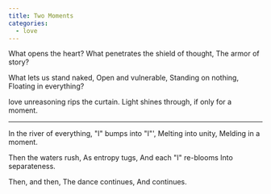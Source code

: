 ```yaml
---
title: Two Moments
categories:
  - love
---
```


What opens the heart?
What penetrates the shield of thought,
The armor of story?

What lets us stand naked,
Open and vulnerable,
Standing on nothing,
Floating in everything?

love unreasoning rips the curtain.
Light shines through, if only for a moment.

---

In the river of everything,
"I" bumps into "I"',
Melting into unity,
Melding in a moment.

Then the waters rush,
As entropy tugs,
And each "I" re-blooms
Into separateness.

Then, and then,
The dance continues,
And continues.
